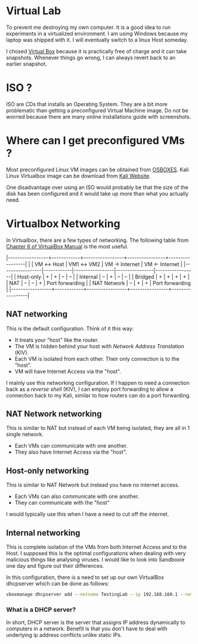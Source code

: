 # Virtual Lab
To prevent me destroying my own computer. It is a good idea to run experiments in a virtualized environment. I am using Windows because my laptop was shipped with it. I will eventually switch to a linux Host someday.

I chosed [Virtual Box] because it is practically free of charge and it can take snapshots. Whenever things go wrong, I can always revert back to an earlier snapshot.

# ISO ?
ISO are CDs that installs an Operating System. 
They are a bit more problematic than getting a preconfigured Virtual Machine image. Do not be worried because there are many online installations guide with screenshots. 

# Where can I get preconfigured VMs ?
Most preconfigured Linux VM images can be obtained from [OSBOXES].
Kali Linux Virtualbox image can be download from [Kali Website].

One disadvantage over using an ISO would probably be that the size of the disk has been configured and it would take up more than what you actually need.

# Virtualbox Networking
In Virtualbox, there are a few types of networking.
The following table from [Chapter 6 of VirtualBox Manual] is the most useful.

|-----------------+------------+-----------------+----------------+-----------------|
|                 | VM ↔ Host  | VM1 ↔ VM2       | VM → Internet  | VM ← Internet   |
|-----------------|------------|-----------------|----------------|-----------------|
| Host-only       |	+          | +               | –              | –               |
| Internal        |	–          | +               | –              | –               |
| Bridged         |	+          | +               | +              | +               |
| NAT	          | –          | –               | +              | Port forwarding |
| NAT Network	  | –          | +               | +              | Port forwarding |
|-----------------+------------+-----------------+----------------+-----------------|

## NAT networking
This is the default configuration.
Think of it this way: 
- It treats your "host" like the router.
- The VM is hidden behind your host with *Network Address Translation* (KIV).
- Each VM is isolated from each other. Their only connection is to the "host". 
- VM will have Internet Access via the "host".

I mainly use this networking configuration. 
If I happen to need a connection back as a *reverse shell* (KIV),
I can employ port forwarding to allow a connection back to my Kali, similar to how routers can do a port forwarding.

## NAT Network networking
This is similar to NAT but instead of each VM being isolated, they are all in 1 single network.
- Each VMs can communicate with one another.
- They also have Internet Access via the "host".

## Host-only networking
This is similar to NAT Network but instead you have no internet access.
- Each VMs can also communicate with one another.
- They can communicate with the "host"

I would typically use this when I have a need to cut off the internet.

## Internal networking
This is complete isolation of the VMs from both Internet Access and to the Host. 
I supposed this is the optimal configurations when dealing with very malicious things like analysing viruses. I would like to look into Sandboxie one day and figure out their differences.

In this configuration, there is a need to set up our own VirtualBox dhcpserver which can be done as follows:
```cmd
vboxmanage dhcpserver add --netname TestingLab --ip 192.168.160.1 --netmask 255.255.255.0 --lowerip 192.168.160.2 --upperip 192.168.160.10 --enable
```

### What is a DHCP server?
In short, DHCP server is the server that assigns IP address dynamically to computers in a network. Benefit is that you don't have to deal with underlying ip address conflicts unlike static IPs.

[OSBOXES]:http://www.osboxes.org/
[Virtual Box]:https://www.virtualbox.org/wiki/Downloads
[kali Website]:https://www.offensive-security.com/kali-linux-vmware-virtualbox-image-download/
[Chapter 6 of VirtualBox Manual]:https://www.virtualbox.org/manual/ch06.html